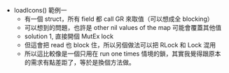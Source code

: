 - loadIcons() 範例一
	- 有一個 struct，所有 field 都 call GR 來取值（可以想成全 blocking）
	- 可以想到的問題，也許是 other nil values of the map 可能會覆蓋其他值
	- solution 1, 直接開個 MutEx lock
	- 但這會把 read 也 block 住，所以另個做法可以把 RLock 和 Lock 混用
	- 所以這比較像是一個只用在 run one times 情境的鎖，其實我覺得跟原本的需求有點差距了，等於是換個方法做。